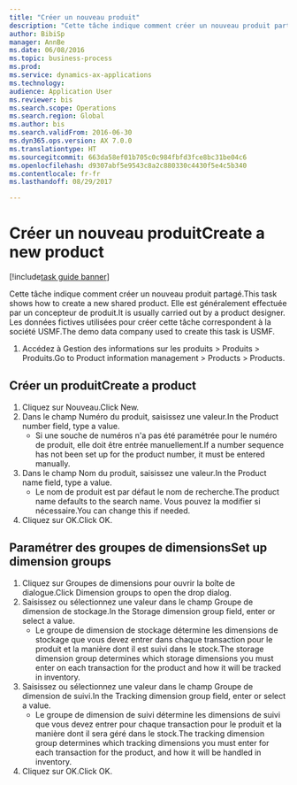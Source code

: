 ```yaml
--- 
title: "Créer un nouveau produit"
description: "Cette tâche indique comment créer un nouveau produit partagé."
author: BibiSp
manager: AnnBe
ms.date: 06/08/2016
ms.topic: business-process
ms.prod: 
ms.service: dynamics-ax-applications
ms.technology: 
audience: Application User
ms.reviewer: bis
ms.search.scope: Operations
ms.search.region: Global
ms.author: bis
ms.search.validFrom: 2016-06-30
ms.dyn365.ops.version: AX 7.0.0
ms.translationtype: HT
ms.sourcegitcommit: 663da58ef01b705c0c984fbfd3fce8bc31be04c6
ms.openlocfilehash: d9307abf5e9543c8a2c880330c4430f5e4c5b340
ms.contentlocale: fr-fr
ms.lasthandoff: 08/29/2017

---
```

# <a name="create-a-new-product"></a><span data-ttu-id="929e6-103">Créer un nouveau produit</span><span class="sxs-lookup"><span data-stu-id="929e6-103">Create a new product</span></span>

[!include[task guide banner](../../includes/task-guide-banner.md)]

<span data-ttu-id="929e6-104">Cette tâche indique comment créer un nouveau produit partagé.</span><span class="sxs-lookup"><span data-stu-id="929e6-104">This task shows how to create a new shared product.</span></span> <span data-ttu-id="929e6-105">Elle est généralement effectuée par un concepteur de produit.</span><span class="sxs-lookup"><span data-stu-id="929e6-105">It is usually carried out by a product designer.</span></span> <span data-ttu-id="929e6-106">Les données fictives utilisées pour créer cette tâche correspondent à la société USMF.</span><span class="sxs-lookup"><span data-stu-id="929e6-106">The demo data company used to create this task is USMF.</span></span>

1. <span data-ttu-id="929e6-107">Accédez à Gestion des informations sur les produits > Produits > Produits.</span><span class="sxs-lookup"><span data-stu-id="929e6-107">Go to Product information management > Products > Products.</span></span>

## <a name="create-a-product"></a><span data-ttu-id="929e6-108">Créer un produit</span><span class="sxs-lookup"><span data-stu-id="929e6-108">Create a product</span></span>
1. <span data-ttu-id="929e6-109">Cliquez sur Nouveau.</span><span class="sxs-lookup"><span data-stu-id="929e6-109">Click New.</span></span>
2. <span data-ttu-id="929e6-110">Dans le champ Numéro du produit, saisissez une valeur.</span><span class="sxs-lookup"><span data-stu-id="929e6-110">In the Product number field, type a value.</span></span>
    * <span data-ttu-id="929e6-111">Si une souche de numéros n'a pas été paramétrée pour le numéro de produit, elle doit être entrée manuellement.</span><span class="sxs-lookup"><span data-stu-id="929e6-111">If a number sequence has not been set up for the product number, it must be entered manually.</span></span>  
3. <span data-ttu-id="929e6-112">Dans le champ Nom du produit, saisissez une valeur.</span><span class="sxs-lookup"><span data-stu-id="929e6-112">In the Product name field, type a value.</span></span>
    * <span data-ttu-id="929e6-113">Le nom de produit est par défaut le nom de recherche.</span><span class="sxs-lookup"><span data-stu-id="929e6-113">The product name defaults to the search name.</span></span> <span data-ttu-id="929e6-114">Vous pouvez la modifier si nécessaire.</span><span class="sxs-lookup"><span data-stu-id="929e6-114">You can change this if needed.</span></span>  
4. <span data-ttu-id="929e6-115">Cliquez sur OK.</span><span class="sxs-lookup"><span data-stu-id="929e6-115">Click OK.</span></span>

## <a name="set-up-dimension-groups"></a><span data-ttu-id="929e6-116">Paramétrer des groupes de dimensions</span><span class="sxs-lookup"><span data-stu-id="929e6-116">Set up dimension groups</span></span>
1. <span data-ttu-id="929e6-117">Cliquez sur Groupes de dimensions pour ouvrir la boîte de dialogue.</span><span class="sxs-lookup"><span data-stu-id="929e6-117">Click Dimension groups to open the drop dialog.</span></span>
2. <span data-ttu-id="929e6-118">Saisissez ou sélectionnez une valeur dans le champ Groupe de dimension de stockage.</span><span class="sxs-lookup"><span data-stu-id="929e6-118">In the Storage dimension group field, enter or select a value.</span></span>
    * <span data-ttu-id="929e6-119">Le groupe de dimension de stockage détermine les dimensions de stockage que vous devez entrer dans chaque transaction pour le produit et la manière dont il est suivi dans le stock.</span><span class="sxs-lookup"><span data-stu-id="929e6-119">The storage dimension group determines which storage dimensions you must enter on each transaction for the product and how it will be tracked in inventory.</span></span>  
3. <span data-ttu-id="929e6-120">Saisissez ou sélectionnez une valeur dans le champ Groupe de dimension de suivi.</span><span class="sxs-lookup"><span data-stu-id="929e6-120">In the Tracking dimension group field, enter or select a value.</span></span>
    * <span data-ttu-id="929e6-121">Le groupe de dimension de suivi détermine les dimensions de suivi que vous devez entrer pour chaque transaction pour le produit et la manière dont il sera géré dans le stock.</span><span class="sxs-lookup"><span data-stu-id="929e6-121">The tracking dimension group determines which tracking dimensions you must enter for each transaction for the product, and how it will be handled in inventory.</span></span>  
4. <span data-ttu-id="929e6-122">Cliquez sur OK.</span><span class="sxs-lookup"><span data-stu-id="929e6-122">Click OK.</span></span>


